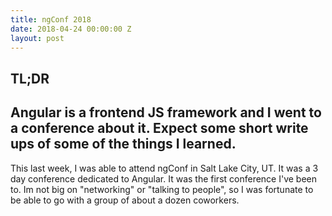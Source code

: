 ```yaml
---
title: ngConf 2018
date: 2018-04-24 00:00:00 Z
layout: post
---
```


## TL;DR
Angular is a frontend JS framework and I went to a conference about it. Expect some short write ups of some of the things I learned. 
----
This last week, I was able to attend ngConf in Salt Lake City, UT. It was a 3 day conference dedicated to Angular. It was the first conference I've been to. Im not big on "networking" or "talking to people", so I was fortunate to be able to go with a group of about a dozen coworkers.